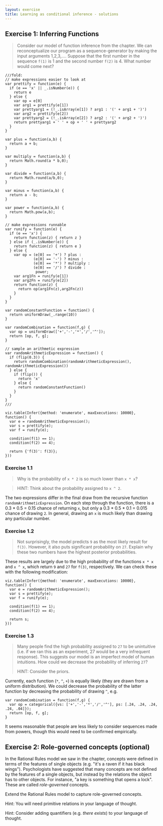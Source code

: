 ```yaml
---
layout: exercise
title: Learning as conditional inference - solutions
---
```


## Exercise 1: Inferring Functions

> Consider our model of function inference from the chapter.
> We can reconceptualize our program as a sequence-generator by making the input arguments 1,2,3,….
> Suppose that the first number in the sequence `f(1)` is 1 and the second number `f(2)` is 4.
> What number would come next?

~~~~
///fold:
// make expressions easier to look at
var prettify = function(e) {
  if (e == 'x' || _.isNumber(e)) {
    return e
  } else {
    var op = e[0]
    var arg1 = prettify(e[1])
    var prettyarg1 = (!_.isArray(e[1]) ? arg1 : '(' + arg1 + ')')
    var arg2 = prettify(e[2])
    var prettyarg2 = (!_.isArray(e[2]) ? arg2 : '(' + arg2 + ')')
    return prettyarg1 + ' ' + op + ' ' + prettyarg2
  }
}

var plus = function(a,b) {
  return a + b;
}

var multiply = function(a,b) {
  return Math.round(a * b,0);
}

var divide = function(a,b) {
  return Math.round(a/b,0);
}

var minus = function(a,b) {
  return a - b;
}

var power = function(a,b) {
  return Math.pow(a,b);
}

// make expressions runnable
var runify = function(e) {
  if (e == 'x') {
    return function(z) { return z }
  } else if (_.isNumber(e)) {
    return function(z) { return e }
  } else {
    var op = (e[0] == '+') ? plus : 
             (e[0] == '-') ? minus :
             (e[0] == '*') ? multiply :
             (e[0] == '/') ? divide :
              power;
    var arg1Fn = runify(e[1])
    var arg2Fn = runify(e[2])
    return function(z) {
      return op(arg1Fn(z),arg2Fn(z))
    }
  }
}

var randomConstantFunction = function() {
  return uniformDraw(_.range(10))
}

var randomCombination = function(f,g) {
  var op = uniformDraw(['+','-','*','/','^']);
  return [op, f, g];
}

// sample an arithmetic expression
var randomArithmeticExpression = function() {
  if (flip(0.3)) {
    return randomCombination(randomArithmeticExpression(), randomArithmeticExpression())
  } else {
    if (flip()) {
      return 'x'
    } else {
      return randomConstantFunction()
    }
  }
}
///

viz.table(Infer({method: 'enumerate', maxExecutions: 10000}, function() {
  var e = randomArithmeticExpression();
  var s = prettify(e);
  var f = runify(e);
  
  condition(f(1) == 1);
  condition(f(2) == 4);
  
  return {'f(3)': f(3)};
}))
~~~~


### Exercise 1.1

> Why is the probability of `x * 2` is so much lower than `x * x`?

> HINT: Think about the probability assigned to `x ^ 2`.

The two expressions differ in the final draw from the recursive function `randomArithmeticExpression`.
On each step through the function, there is a 0.3 * 0.5 = 0.15 chance of returning `x`, but only a 0.3 * 0.5 * 0.1 = 0.015 chance of drawing `2`.
In general, drawing an `x` is much likely than drawing any particular number.


### Exercise 1.2

> Not surprisingly, the model predicts `9` as the most likely result for `f(3)`.
> However, it also puts significant probability on `27`.
> Explain why these two numbers have the highest posterior probabilities.

These results are largely due to the high probability of the functions `x * x` and `x ^ x`, which return `9` and `27` for `f(3)`, respectively.
We can check these with the following modification:

~~~~norun
viz.table(Infer({method: 'enumerate', maxExecutions: 10000}, function() {
  var e = randomArithmeticExpression();
  var s = prettify(e);
  var f = runify(e);
  
  condition(f(1) == 1);
  condition(f(2) == 4);
  
  return s;
}))
~~~~


### Exercise 1.3

> Many people find the high probability assigned to `27` to be unintuitive (i.e. if we ran this as an experiment, 27 would be a very infrequent response).
> This suggests our model is an imperfect model of human intuitions. How could we decrease the probability of inferring `27`?
>
> HINT: Consider the priors.

Currently, each function (`*`, `^`, `+`) is equally likely (they are drawn from a uniform distribution).
We could decrease the probability of the latter function by decreasing the probability of drawing `^`, e.g.

~~~~norun
var randomCombination = function(f,g) {
  var op = categorical({vs: ['+','-','*','/','^'], ps: [.24, .24, .24, .24, .04]});
  return [op, f, g];
}
~~~~

It seems reasonable that people are less likely to consider sequences made from powers, though this would need to be confirmed empirically.



## Exercise 2: Role-governed concepts (optional)

In the Rational Rules model we saw in the chapter, concepts were defined in terms of the features of single objects (e.g. "it's a raven if it has black wings").
Psychologists have suggested that many concepts are not defined by the features of a single objects, but instead by the relations the object has to other objects.
For instance, "a key is something that opens a lock".
These are called *role-governed* concepts.

Extend the Rational Rules model to capture role-governed concepts.

Hint: You will need primitive relations in your language of thought.

Hint: Consider adding quantifiers (e.g. *there exists*) to your language of thought.
